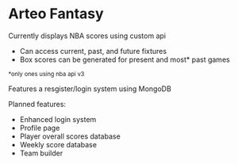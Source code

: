 # Arteo Fantasy

Currently displays NBA scores using custom api
 - Can access current, past, and future fixtures
 - Box scores can be generated for present and most\* past games

<sub>\*only ones using nba api v3<sub>

Features a resgister/login system using MongoDB

Planned features:
  - Enhanced login system
  - Profile page
  - Player overall scores database
  - Weekly score database
  - Team builder
